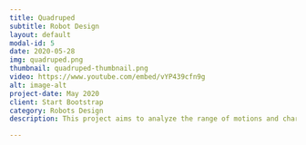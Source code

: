 ```yaml
---
title: Quadruped
subtitle: Robot Design
layout: default
modal-id: 5
date: 2020-05-28
img: quadruped.png
thumbnail: quadruped-thumbnail.png
video: https://www.youtube.com/embed/vYP439cfn9g 
alt: image-alt
project-date: May 2020
client: Start Bootstrap
category: Robots Design
description: This project aims to analyze the range of motions and characteristics of a quadruped robot for stair climbing and crossing over an obstacle. Humans have a higher range than quadruped animals due to longer legs. We can make fewer steps and reach the same distance, can climb stairs by two or three steps and not only one, and cross over high obstacles thanks to our leg range. However, stability is different because quadruped has four contact points, whereas humans have only two. Quadrupeds maintain walking stability because their gravity center falls within the triangle of support from the three legs when one is up, but in the same condition, humans encounter a complex challenge to maintain equilibrium. We propose using these inherent characteristics of a quadruped robot for motion analysis of stair climbing by two or three steps and cross over a big obstacle while maintaining high stability in a quadruped robot. We aboard in the discussion significant aspects of leg dimensions and joint ranges with geometrical analysis to find the optimal position of the feet. The motion effectiveness was verified experimentally by implementing the motions from the preliminary tests to a quadruped robot.

---
```

